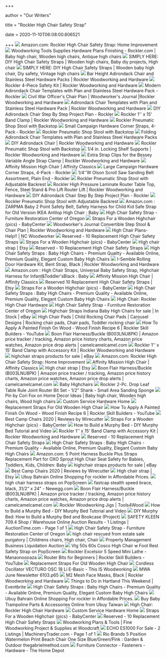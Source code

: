 +++
        
author = "Our Writers"
        
title = "Rockler High Chair Safety Strap"
        
date = 2020-11-10T06:08:00.606521
        
+++
[ ![](https://images-na.ssl-images-amazon.com/images/I/71Jh4-yEX0L._AC_SL1000_.jpg)](https://images-na.ssl-images-amazon.com/images/I/71Jh4-yEX0L._AC_SL1000_.jpg) Amazon.com: Rockler High Chair Safety Strap: Home Improvement
[ ![](https://i.pinimg.com/originals/ae/7e/e1/ae7ee1150545163d21911762785101fb.jpg)](https://i.pinimg.com/originals/ae/7e/e1/ae7ee1150545163d21911762785101fb.jpg) Woodworking Tools Supplies Hardware Plans Finishing - Rockler.com | Baby  high chair, Wooden high chairs, Antique high chairs
[ ![](https://i.pinimg.com/originals/0b/e7/00/0be700188fefad6f1cf9faee77ad922b.jpg)](https://i.pinimg.com/originals/0b/e7/00/0be700188fefad6f1cf9faee77ad922b.jpg) SIMPLY HERE: DIY High Chair Safety Straps | Wooden high chairs, Baby diy  projects, High chair
[ ![](https://i.pinimg.com/600x315/c6/3c/4e/c63c4ea48f13f157f734e52bd2b63a1f.jpg)](https://i.pinimg.com/600x315/c6/3c/4e/c63c4ea48f13f157f734e52bd2b63a1f.jpg) SIMPLY HERE: DIY High Chair Safety Straps | Wooden baby high chair, Diy  safety, Vintage high chairs
[ ![](https://www.rockler.com/media/catalog/product/cache/3434eb5edc1f5c9809271cab5a58bac7/5/6/56771-02-1000_1.jpg)](https://www.rockler.com/media/catalog/product/cache/3434eb5edc1f5c9809271cab5a58bac7/5/6/56771-02-1000_1.jpg) Bar Height Adirondack Chair and Stainless Steel Hardware Packs | Rockler  Woodworking and Hardware
[ ![](https://www.rockler.com/media/catalog/product/cache/3dcea2555e869ca6703128c1265811ed/5/1/51369-01-1000.jpg)](https://www.rockler.com/media/catalog/product/cache/3dcea2555e869ca6703128c1265811ed/5/1/51369-01-1000.jpg) Rockler 4-Piece Safety Kit | Rockler Woodworking and Hardware
[ ![](https://www.rockler.com/media/catalog/product/cache/3434eb5edc1f5c9809271cab5a58bac7/6/1/61139-02-1000.jpg)](https://www.rockler.com/media/catalog/product/cache/3434eb5edc1f5c9809271cab5a58bac7/6/1/61139-02-1000.jpg) Modern Adirondack Chair Templates with Plan and Stainless Steel Hardware  Pack - Rockler
[ ![](https://www.rockler.com/media/catalog/product/cache/3434eb5edc1f5c9809271cab5a58bac7/1/0/10101-WJ162-01-1000.jpg)](https://www.rockler.com/media/catalog/product/cache/3434eb5edc1f5c9809271cab5a58bac7/1/0/10101-WJ162-01-1000.jpg) Civil War Officer's Chair Plan | Woodworker's Journal |Rockler Woodworking  and Hardware
[ ![](https://www.rockler.com/media/catalog/product/cache/5c5edcf249a74e99ece620285918bb9b/4/9/49259-02-1000_1.jpg)](https://www.rockler.com/media/catalog/product/cache/5c5edcf249a74e99ece620285918bb9b/4/9/49259-02-1000_1.jpg) Adirondack Chair Templates with Plan and Stainless Steel Hardware Pack |  Rockler Woodworking and Hardware
[ ![](https://i.ytimg.com/vi/V2BIBG2mcv4/maxresdefault.jpg)](https://i.ytimg.com/vi/V2BIBG2mcv4/maxresdefault.jpg) DIY Adirondack Chair Step By Step Project Plan - Rockler
[ ![](https://www.rockler.com/media/catalog/product/cache/3434eb5edc1f5c9809271cab5a58bac7/5/8/58432-01-1000.jpg)](https://www.rockler.com/media/catalog/product/cache/3434eb5edc1f5c9809271cab5a58bac7/5/8/58432-01-1000.jpg) Rockler 1'' x 15' Band Clamp | Rockler Woodworking and Hardware
[ ![](https://www.rockler.com/media/catalog/product/cache/5c5edcf249a74e99ece620285918bb9b/8/5/85147-04-1000.jpg)](https://www.rockler.com/media/catalog/product/cache/5c5edcf249a74e99ece620285918bb9b/8/5/85147-04-1000.jpg) Rockler Pneumatic Shop Stool with Backstop
[ ![](https://www.rockler.com/media/catalog/product/cache/5c5edcf249a74e99ece620285918bb9b/6/5/65726-01-1000_1.jpg)](https://www.rockler.com/media/catalog/product/cache/5c5edcf249a74e99ece620285918bb9b/6/5/65726-01-1000_1.jpg) Small Campaign Hardware Corner Straps, 4-Pack - Rockler
[ ![](https://www.rockler.com/media/catalog/product/cache/5c5edcf249a74e99ece620285918bb9b/8/5/85147-01-1000.jpg)](https://www.rockler.com/media/catalog/product/cache/5c5edcf249a74e99ece620285918bb9b/8/5/85147-01-1000.jpg) Rockler Pneumatic Shop Stool with Backstop
[ ![](https://www.rockler.com/media/catalog/product/cache/3434eb5edc1f5c9809271cab5a58bac7/6/3/63334-02-1000.jpg)](https://www.rockler.com/media/catalog/product/cache/3434eb5edc1f5c9809271cab5a58bac7/6/3/63334-02-1000.jpg) Folding Adirondack Chair Templates with Plan and Stainless Steel Hardware  Packs
[ ![](https://i.ytimg.com/vi/eEJCvEZ9Owo/maxresdefault.jpg)](https://i.ytimg.com/vi/eEJCvEZ9Owo/maxresdefault.jpg) DIY Adirondack Chair | Rockler Woodworking and Hardware
[ ![](https://www.rockler.com/media/catalog/product/cache/5c5edcf249a74e99ece620285918bb9b/8/5/85147-02-1000.jpg)](https://www.rockler.com/media/catalog/product/cache/5c5edcf249a74e99ece620285918bb9b/8/5/85147-02-1000.jpg) Rockler Pneumatic Shop Stool with Backstop
[ ![](https://www.rockler.com/media/catalog/product/cache/5c5edcf249a74e99ece620285918bb9b/2/4/24398-01-1000.jpg)](https://www.rockler.com/media/catalog/product/cache/5c5edcf249a74e99ece620285918bb9b/2/4/24398-01-1000.jpg) 1/4 in. Locking Shelf Supports | Rockler Woodworking and Hardware
[ ![](https://www.rockler.com/media/catalog/product/cache/5c5edcf249a74e99ece620285918bb9b/3/3/33879-01-1000.jpg)](https://www.rockler.com/media/catalog/product/cache/5c5edcf249a74e99ece620285918bb9b/3/3/33879-01-1000.jpg) Extra Strap Clips for the Bessey Variable Angle Strap Clamp | Rockler  Woodworking and Hardware
[ ![](https://affinityclassics.com/wp-content/uploads/2015/04/High-Chair-Safety-Strap-Rockler-on-Amazon-700x543-Copy.jpg)](https://affinityclassics.com/wp-content/uploads/2015/04/High-Chair-Safety-Strap-Rockler-on-Amazon-700x543-Copy.jpg) Affinity Mission High Chair | Affinity Classics
[ ![](https://www.rockler.com/media/catalog/product/cache/5c5edcf249a74e99ece620285918bb9b/6/1/61005-01-1000_1.jpg)](https://www.rockler.com/media/catalog/product/cache/5c5edcf249a74e99ece620285918bb9b/6/1/61005-01-1000_1.jpg) Large Campaign Hardware Corner Straps, 4-Pack - Rockler
[ ![](https://www.rockler.com/media/catalog/product/cache/5c5edcf249a74e99ece620285918bb9b/6/3/63613-01-1000.jpg)](https://www.rockler.com/media/catalog/product/cache/5c5edcf249a74e99ece620285918bb9b/6/3/63613-01-1000.jpg) 1/4''W Olson Scroll Saw Sanding Belt Assortment, Plain End - Rockler
[ ![](https://www.rockler.com/media/catalog/product/cache/5c5edcf249a74e99ece620285918bb9b/8/5/85728-04-1000.jpg)](https://www.rockler.com/media/catalog/product/cache/5c5edcf249a74e99ece620285918bb9b/8/5/85728-04-1000.jpg) Rockler Pneumatic Shop Stool with Adjustable Backrest
[ ![](https://www.rockler.com/media/catalog/product/cache/5c5edcf249a74e99ece620285918bb9b/5/0/50778-01-1000.jpg)](https://www.rockler.com/media/catalog/product/cache/5c5edcf249a74e99ece620285918bb9b/5/0/50778-01-1000.jpg) Rockler High Pressure Laminate Router Table Top, Fence, Steel Stand & Pro  Lift Router Lift | Rockler Woodworking and Hardware
[ ![](https://www.rockler.com/media/wysiwyg/Landings/buildit/choose-your-adirondack-style.jpg)](https://www.rockler.com/media/wysiwyg/Landings/buildit/choose-your-adirondack-style.jpg) DIY Adirondack Chair Step By Step Project Plan - Rockler
[ ![](https://www.rockler.com/media/catalog/product/cache/5c5edcf249a74e99ece620285918bb9b/8/5/85728-01-1000.jpg)](https://www.rockler.com/media/catalog/product/cache/5c5edcf249a74e99ece620285918bb9b/8/5/85728-01-1000.jpg) Rockler Pneumatic Shop Stool with Adjustable Backrest
[ ![](https://images-na.ssl-images-amazon.com/images/I/81MSaib-SUL._SY355_.jpg)](https://images-na.ssl-images-amazon.com/images/I/81MSaib-SUL._SY355_.jpg) Amazon.com : ZARPMA Baby 2 Point Safety Belt, Safety Harness for Child Kid Safe  Strap for Old Version IKEA Antilop High Chair : Baby
[ ![](https://cdn11.bigcommerce.com/s-dr1zsh29er/products/354/images/3162/HIGHCHAIR_STRAP_clipped_rev_1__69293.1558566964.386.513.jpg?c=2)](https://cdn11.bigcommerce.com/s-dr1zsh29er/products/354/images/3162/HIGHCHAIR_STRAP_clipped_rev_1__69293.1558566964.386.513.jpg?c=2) High Chair Safety Strap - Furniture Restoration Center of Oregon
[ ![](https://i1118.photobucket.com/albums/k615/AubreysMom2010/2011-07-17091646.jpg)](https://i1118.photobucket.com/albums/k615/AubreysMom2010/2011-07-17091646.jpg) Straps For a Wooden Highchair {pics} - BabyCenter
[ ![](https://www.rockler.com/media/catalog/product/cache/3434eb5edc1f5c9809271cab5a58bac7/2/1/21321-WJC139-02-1000.jpg)](https://www.rockler.com/media/catalog/product/cache/3434eb5edc1f5c9809271cab5a58bac7/2/1/21321-WJC139-02-1000.jpg) Woodworker's Journal Convertible Step Stool & Chair Plan | Rockler  Woodworking and Hardware
[ ![](https://img2.cgtrader.com/items/753998/8445c43f68/large/tripp-trapp-3d-model.jpg)](https://img2.cgtrader.com/items/753998/8445c43f68/large/tripp-trapp-3d-model.jpg) High Chair Plans- Help!! | NC Woodworker
[ ![](https://i.etsystatic.com/12058689/r/il/32ec32/2152852637/il_fullxfull.2152852637_qx7j.jpg)](https://i.etsystatic.com/12058689/r/il/32ec32/2152852637/il_fullxfull.2152852637_qx7j.jpg) Reserved - 10 Replacement High Chair Safety Straps
[ ![](https://i1118.photobucket.com/albums/k615/AubreysMom2010/2011-08-24105020.jpg)](https://i1118.photobucket.com/albums/k615/AubreysMom2010/2011-08-24105020.jpg) Straps For a Wooden Highchair {pics} - BabyCenter
[ ![](https://i.etsystatic.com/12058689/d/il/a8b6dc/2327404489/il_340x270.2327404489_r7k7.jpg?version=0)](https://i.etsystatic.com/12058689/d/il/a8b6dc/2327404489/il_340x270.2327404489_r7k7.jpg?version=0) High chair strap | Etsy
[ ![](https://i.etsystatic.com/12058689/r/il/a70c75/2222689621/il_fullxfull.2222689621_1kuw.jpg)](https://i.etsystatic.com/12058689/r/il/a70c75/2222689621/il_fullxfull.2222689621_1kuw.jpg) Reserved - 10 Replacement High Chair Safety Straps
[ ![](http://www.nicolereid.com/images/strap-small.jpg)](http://www.nicolereid.com/images/strap-small.jpg) High Chair Safety Straps : Baby High Chairs - Premium Quality - Available  Online, Premium Quality, Elegant Custom Baby High Chairs
[ ![](https://www.rockler.com/media/catalog/product/cache/3434eb5edc1f5c9809271cab5a58bac7/5/6/56667-02-1000_1.jpg)](https://www.rockler.com/media/catalog/product/cache/3434eb5edc1f5c9809271cab5a58bac7/5/6/56667-02-1000_1.jpg) I-Semble Rolling Door Hardware Kit, Bent Strap, Black | Rockler Woodworking  and Hardware
[ ![](https://images-na.ssl-images-amazon.com/images/I/51huV2SFuDL._SL1000_.jpg)](https://images-na.ssl-images-amazon.com/images/I/51huV2SFuDL._SL1000_.jpg) Amazon.com : High Chair Straps, Universal Baby Safety Strap, Highchair  Harness for Infant&Toddler'sBlack : Baby
[ ![](https://affinityclassics.com/wp-content/uploads/2015/04/High-Chair-Safety-Strap-Graco-d.jpg)](https://affinityclassics.com/wp-content/uploads/2015/04/High-Chair-Safety-Strap-Graco-d.jpg) Affinity Mission High Chair | Affinity Classics
[ ![](https://i.etsystatic.com/23820478/c/2000/1582/0/544/il/0efd5c/2518449251/il_340x270.2518449251_lsul.jpg)](https://i.etsystatic.com/23820478/c/2000/1582/0/544/il/0efd5c/2518449251/il_340x270.2518449251_lsul.jpg) Reserved 10 Replacement High Chair Safety Straps | Etsy
[ ![](https://i1118.photobucket.com/albums/k615/AubreysMom2010/2011-08-24103637.jpg)](https://i1118.photobucket.com/albums/k615/AubreysMom2010/2011-08-24103637.jpg) Straps For a Wooden Highchair {pics} - BabyCenter
[ ![](http://www.nicolereid.com/images/DSC_7693.jpg)](http://www.nicolereid.com/images/DSC_7693.jpg) High Chair Safety Straps : Baby High Chairs - Premium Quality - Available  Online, Premium Quality, Elegant Custom Baby High Chairs
[ ![](https://cdn.shopify.com/s/files/1/0099/3181/7023/products/chp-104-high-chair-safety-strap_250x250@2x.jpg?v=1563414198)](https://cdn.shopify.com/s/files/1/0099/3181/7023/products/chp-104-high-chair-safety-strap_250x250@2x.jpg?v=1563414198) High Chair: Rockler High Chair Hardware
[ ![](https://cdn11.bigcommerce.com/s-dr1zsh29er/images/stencil/1280x1280/products/354/436/high-chair-safety-stap-17__73959.1558566926.jpg?c=2)](https://cdn11.bigcommerce.com/s-dr1zsh29er/images/stencil/1280x1280/products/354/436/high-chair-safety-stap-17__73959.1558566926.jpg?c=2) High Chair Safety Strap - Furniture Restoration Center of Oregon
[ ![](https://i.ebayimg.com/thumbs/images/g/lIwAAOSwdv9fXIht/s-l300.jpg)](https://i.ebayimg.com/thumbs/images/g/lIwAAOSwdv9fXIht/s-l300.jpg) Highchair Straps Indiana Baby High Chairs for sale | In Stock | eBay
[ ![](https://i.pinimg.com/originals/de/3b/07/de3b0708f8db7d8bf7354355d6ef7d11.jpg)](https://i.pinimg.com/originals/de/3b/07/de3b0708f8db7d8bf7354355d6ef7d11.jpg) High Chair Pads | Child Rocking Chair Pads | Carousel Designs | Rocking  chair pads, Chair pads, Toddler rocking chair
[ ![](https://i.ytimg.com/vi/zmK9R6zsWw4/hqdefault.jpg)](https://i.ytimg.com/vi/zmK9R6zsWw4/hqdefault.jpg) How To Apply A Painted Finish On Wood - Wood Finish Recipe 6 | Rockler  Skill Builders - YouTube
[ ![](https://m.media-amazon.com/images/I/41fc0B0HwKL.jpg)](https://m.media-amazon.com/images/I/41fc0B0HwKL.jpg) Boon Flair Harness/Buckle (B003LNU8PK) | Amazon price tracker / tracking,  Amazon price history charts, Amazon price watches, Amazon price drop alerts  | camelcamelcamel.com
[ ![](https://www.rockler.com/media/catalog/product/cache/5c5edcf249a74e99ece620285918bb9b/5/6/56025-01-1000_1.jpg)](https://www.rockler.com/media/catalog/product/cache/5c5edcf249a74e99ece620285918bb9b/5/6/56025-01-1000_1.jpg) Rockler 1'' x 15' Band Clamp with Accessory Kit | Rockler Woodworking and  Hardware
[ ![](https://i.ebayimg.com/thumbs/images/g/eiIAAOSwIB9fh-NN/s-l225.jpg)](https://i.ebayimg.com/thumbs/images/g/eiIAAOSwIB9fh-NN/s-l225.jpg) highchair straps products for sale | eBay
[ ![](https://m.media-amazon.com/images/I/41ys9Gp2ebL._AA130_.jpg)](https://m.media-amazon.com/images/I/41ys9Gp2ebL._AA130_.jpg) Amazon.com: Rockler High Chair Safety Strap: Home Improvement
[ ![](https://affinityclassics.com/wp-content/uploads/2015/04/High-Chair-Safety-Strap-Graco-d-800x200.jpg)](https://affinityclassics.com/wp-content/uploads/2015/04/High-Chair-Safety-Strap-Graco-d-800x200.jpg) Affinity Mission High Chair | Affinity Classics
[ ![](https://i.etsystatic.com/16848928/d/il/c08e77/1493570015/il_340x270.1493570015_ff8t.jpg?version=0)](https://i.etsystatic.com/16848928/d/il/c08e77/1493570015/il_340x270.1493570015_ff8t.jpg?version=0) High chair strap | Etsy
[ ![](https://charts.camelcamelcamel.com/us/B003LNU8PK/amazon.png?force=1&zero=0&w=358&h=430&desired=false&legend=0&ilt=1&tp=all&fo=0&lang=en)](https://charts.camelcamelcamel.com/us/B003LNU8PK/amazon.png?force=1&zero=0&w=358&h=430&desired=false&legend=0&ilt=1&tp=all&fo=0&lang=en) Boon Flair Harness/Buckle (B003LNU8PK) | Amazon price tracker / tracking,  Amazon price history charts, Amazon price watches, Amazon price drop alerts  | camelcamelcamel.com
[ ![](http://ecx.images-amazon.com/images/I/41RwKHU%2B%2B2L.jpg)](http://ecx.images-amazon.com/images/I/41RwKHU%2B%2B2L.jpg) Baby Highchairs
[ ![](http://assets.rockler.com/media/catalog/product/cache/1/image/9df78eab33525d08d6e5fb8d27136e95/2/6/26318-02-1000.jpg)](http://assets.rockler.com/media/catalog/product/cache/1/image/9df78eab33525d08d6e5fb8d27136e95/2/6/26318-02-1000.jpg) Rockler 2-Pc. Drop Leaf Table Rule Joint Router Bit Set - 1/2" Shank -  Small Area Sanding Sponge
[ ![](https://i.pinimg.com/originals/80/a6/cd/80a6cde17e6c4ab2f41020cc016ca307.jpg)](https://i.pinimg.com/originals/80/a6/cd/80a6cde17e6c4ab2f41020cc016ca307.jpg) Pin by Cori Fox on Home Decor Ideas | Baby high chair, Wooden high chairs,  Wood high chairs
[ ![](https://cdn.cshardware.com/pub/media/wysiwyg/sawdust-settles-banner.jpg)](https://cdn.cshardware.com/pub/media/wysiwyg/sawdust-settles-banner.jpg) Custom Service Hardware Home
[ ![](https://i.pinimg.com/originals/fc/99/91/fc99917fe9442c1d47843eec917e47d3.jpg)](https://i.pinimg.com/originals/fc/99/91/fc99917fe9442c1d47843eec917e47d3.jpg) Replacement Straps For Old Wooden High Chair
[ ![](https://i.ytimg.com/vi/zmK9R6zsWw4/maxresdefault.jpg)](https://i.ytimg.com/vi/zmK9R6zsWw4/maxresdefault.jpg) How To Apply A Painted Finish On Wood - Wood Finish Recipe 6 | Rockler  Skill Builders - YouTube
[ ![](https://cdn.thewirecutter.com/wp-content/uploads/2017/08/camping-chairs-2x1-fullres-28-600x300.jpg)](https://cdn.thewirecutter.com/wp-content/uploads/2017/08/camping-chairs-2x1-fullres-28-600x300.jpg) Best Camp Chairs 2020 | Reviews by Wirecutter
[ ![](https://ecx.images-amazon.com/images/I/512BYsukQNL._AA300_.jpg?tag=bccmty-20)](https://ecx.images-amazon.com/images/I/512BYsukQNL._AA300_.jpg?tag=bccmty-20) Straps For a Wooden Highchair {pics} - BabyCenter
[ ![](https://cdn.diypete.com/wp-content/uploads/2019/03/26091042/how-to-make-a-murphy-bed.jpg)](https://cdn.diypete.com/wp-content/uploads/2019/03/26091042/how-to-make-a-murphy-bed.jpg) How to Build a Murphy Bed - DIY Murphy Bed Tutorial and Video
[ ![](https://www.rockler.com/media/catalog/product/cache/3434eb5edc1f5c9809271cab5a58bac7/5/8/58699-01-1000.jpg)](https://www.rockler.com/media/catalog/product/cache/3434eb5edc1f5c9809271cab5a58bac7/5/8/58699-01-1000.jpg) Rockler 1'' x 15' Band Clamp with Accessory Kit | Rockler Woodworking and  Hardware
[ ![](https://i.etsystatic.com/12058689/r/il/4280f3/1848464816/il_fullxfull.1848464816_5crp.jpg)](https://i.etsystatic.com/12058689/r/il/4280f3/1848464816/il_fullxfull.1848464816_5crp.jpg) Reserved - 10 Replacement High Chair Safety Straps
[ ![](http://www.nicolereid.com/images/oval-distressed_black_mocha.jpg)](http://www.nicolereid.com/images/oval-distressed_black_mocha.jpg) High Chair Safety Straps : Baby High Chairs - Premium Quality - Available  Online, Premium Quality, Elegant Custom Baby High Chairs
[ ![](https://images-na.ssl-images-amazon.com/images/I/31LSGRCKu-L.jpg)](https://images-na.ssl-images-amazon.com/images/I/31LSGRCKu-L.jpg) Amazon.com: 5 Point Harness Buckle Plus Straps Replacement Part for OXO  Sprout High Chair Seat Safety for Babies, Toddlers, Kids, Children: Baby
[ ![](https://i.ebayimg.com/thumbs/images/g/t58AAOSwhG5fZ6yM/s-l225.jpg)](https://i.ebayimg.com/thumbs/images/g/t58AAOSwhG5fZ6yM/s-l225.jpg) highchair straps products for sale | eBay
[ ![](https://d1b5h9psu9yexj.cloudfront.net/16125/REI-Camp-Chair---Kids---_20180907-190137_full.jpg)](https://d1b5h9psu9yexj.cloudfront.net/16125/REI-Camp-Chair---Kids---_20180907-190137_full.jpg) Best Camp Chairs 2020 | Reviews by Wirecutter
[ ![](https://i.etsystatic.com/21422807/d/il/f2a7de/2163876652/il_340x270.2163876652_11vh.jpg?version=0)](https://i.etsystatic.com/21422807/d/il/f2a7de/2163876652/il_340x270.2163876652_11vh.jpg?version=0) High chair strap | Etsy
[ ![](https://www.ubuy.com.bh/productimg/?image=aHR0cHM6Ly9pbWFnZXMtbmEuc3NsLWltYWdlcy1hbWF6b24uY29tL2ltYWdlcy9JLzUxb1dtemhGZy1MLl9TUzQwMF8uanBn.jpg)](https://www.ubuy.com.bh/productimg/?image=aHR0cHM6Ly9pbWFnZXMtbmEuc3NsLWltYWdlcy1hbWF6b24uY29tL2ltYWdlcy9JLzUxb1dtemhGZy1MLl9TUzQwMF8uanBn.jpg) Ubuy Bahrain Online Shopping For rockler in Affordable Prices.
[ ![](http://thumbs4.ebaystatic.com/d/l1024/m/mHo7PqXYEe-r9BH_QdBeiKQ.jpg)](http://thumbs4.ebaystatic.com/d/l1024/m/mHo7PqXYEe-r9BH_QdBeiKQ.jpg) high chair harness straps on PopScreen
[ ![](https://c1.neweggimages.com/ProductImage/V197_1_2019080532247535.jpg)](https://c1.neweggimages.com/ProductImage/V197_1_2019080532247535.jpg) fastcap stealth speed brace, black, 31/2" x 24" - Newegg.com
[ ![](https://m.media-amazon.com/images/I/31AvK+qLBKL._UL320_.jpg)](https://m.media-amazon.com/images/I/31AvK+qLBKL._UL320_.jpg) Boon Flair Harness/Buckle (B003LNU8PK) | Amazon price tracker / tracking,  Amazon price history charts, Amazon price watches, Amazon price drop alerts  | camelcamelcamel.com
[ ![](https://wood.tools4.co.za/wp-content/uploads/sites/1/2019/10/ROC92051-300x300.jpg)](https://wood.tools4.co.za/wp-content/uploads/sites/1/2019/10/ROC92051-300x300.jpg) Rockler Woodworking Jigs | Tools4Wood
[ ![](https://cdn.diypete.com/wp-content/uploads/2019/03/26091033/how-to-build-a-murphy-bed-for-your-house.jpg)](https://cdn.diypete.com/wp-content/uploads/2019/03/26091033/how-to-build-a-murphy-bed-for-your-house.jpg) How to Build a Murphy Bed - DIY Murphy Bed Tutorial and Video
[ ![](https://www.familyhandyman.com/wp-content/uploads/2017/06/FH15DJA_554_50_279-1200.jpg)](https://www.familyhandyman.com/wp-content/uploads/2017/06/FH15DJA_554_50_279-1200.jpg) DIY Murphy Bed: How to Build a Murphy Bed and Bookcase (Project)
[ ![](https://media.sandhills.com/img.axd?id=4057746853&wid=4326159703&rwl=False&p=&ext=&w=392&h=294&t=&lp=AT&c=True&wt=False&sz=Max&rt=0&checksum=XHRXt3XljRdsAq0cHDe0dSXfCnqynyuCx%2BYztruFAOY%3D)](https://media.sandhills.com/img.axd?id=4057746853&wid=4326159703&rwl=False&p=&ext=&w=392&h=294&t=&lp=AT&c=True&wt=False&sz=Max&rt=0&checksum=XHRXt3XljRdsAq0cHDe0dSXfCnqynyuCx%2BYztruFAOY%3D) SAFETY KLEEN 709.4 Shop / Warehouse Online Auction Results - 1 Listings |  AuctionTime.com - Page 1 of 1
[ ![](https://cdn11.bigcommerce.com/s-dr1zsh29er/images/stencil/500x659/products/222/3164/HIP_HUGGER_DETAIL__52287.1559754496.jpg?c=2)](https://cdn11.bigcommerce.com/s-dr1zsh29er/images/stencil/500x659/products/222/3164/HIP_HUGGER_DETAIL__52287.1559754496.jpg?c=2) High Chair Safety Strap - Furniture Restoration Center of Oregon
[ ![](https://i.pinimg.com/originals/bc/98/99/bc9899f666bbbed667f4e81fee2e4e92.jpg)](https://i.pinimg.com/originals/bc/98/99/bc9899f666bbbed667f4e81fee2e4e92.jpg) high chair rescued from estate sale purgatory | Childrens chairs, High chair,  Chair
[ ![](https://bid.auctionbymayo.com/images/lot/1291/12914111_6.jpg?1590182540)](https://bid.auctionbymayo.com/images/lot/1291/12914111_6.jpg?1590182540) Property Management Business Liquidation Auction
[ ![](http://img.auctiva.com/imgdata/7/8/2/6/5/5/webimg/477303028_tp.jpg)](http://img.auctiva.com/imgdata/7/8/2/6/5/5/webimg/477303028_tp.jpg) Vtg 50s 60s Cosco High Chair w Foot Rest Safety Strap on PopScreen
[ ![](http://ecx.images-amazon.com/images/I/41zbg%2BwvxpL.jpg)](http://ecx.images-amazon.com/images/I/41zbg%2BwvxpL.jpg) Rockler Excelsior 5 Speed Mini Lathe - Manaonoooaza
[ ![](https://i.ytimg.com/vi/j4vRVTH46b8/hqdefault.jpg)](https://i.ytimg.com/vi/j4vRVTH46b8/hqdefault.jpg) Router Bits for Beginners | Rockler Skill Builders - YouTube
[ ![](https://i.pinimg.com/originals/ee/9a/f3/ee9af3df1f8c1ffe3cec7ae7c0bf4458.jpg)](https://i.pinimg.com/originals/ee/9a/f3/ee9af3df1f8c1ffe3cec7ae7c0bf4458.jpg) Replacement Straps For Old Wooden High Chair
[ ![](https://www.thisiswoodworking.com/wp-content/uploads/2020/05/7d6a9679-24b3-11e5-80cf-005056b31774_800_533-500x333.jpg)](https://www.thisiswoodworking.com/wp-content/uploads/2020/05/7d6a9679-24b3-11e5-80cf-005056b31774_800_533-500x333.jpg) Cordless Oscillator VECTURO OSC 18 Li E-Basic - This IS Woodworking
[ ![](x-raw-image:///ad26e5070560769c53ab0d426c1cc74e1041155cc675af2ea30d96b21e63fae4)](x-raw-image:///ad26e5070560769c53ab0d426c1cc74e1041155cc675af2ea30d96b21e63fae4) MWA June Newsletter 6103.p65
[ ![](https://www.rockler.com/media/catalog/product/cache/3434eb5edc1f5c9809271cab5a58bac7/5/9/59635-01-1000.jpg)](https://www.rockler.com/media/catalog/product/cache/3434eb5edc1f5c9809271cab5a58bac7/5/9/59635-01-1000.jpg) M2 Mesh Face Masks, Black | Rockler Woodworking and Hardware
[ ![](https://img.evbuc.com/https%3A%2F%2Fcdn.evbuc.com%2Fimages%2F95814705%2F315093697618%2F1%2Foriginal.20190704-000215?w=512&auto=format%2Ccompress&q=75&sharp=10&rect=0%2C173%2C936%2C468&s=bbf9bd49b055038c4ad7317e26b0f13e)](https://img.evbuc.com/https%3A%2F%2Fcdn.evbuc.com%2Fimages%2F95814705%2F315093697618%2F1%2Foriginal.20190704-000215?w=512&auto=format%2Ccompress&q=75&sharp=10&rect=0%2C173%2C936%2C468&s=bbf9bd49b055038c4ad7317e26b0f13e) Things to Do in Hartland This Weekend | Eventbrite
[ ![](http://www.nicolereid.com/images/DSC_1981.jpg)](http://www.nicolereid.com/images/DSC_1981.jpg) High Chair Safety Straps : Baby High Chairs - Premium Quality - Available  Online, Premium Quality, Elegant Custom Baby High Chairs
[ ![](https://www.ubuy.com.bh/productimg/?image=aHR0cHM6Ly9pbWFnZXMtbmEuc3NsLWltYWdlcy1hbWF6b24uY29tL2ltYWdlcy9JLzcxNW5LeFNOUUxMLl9TUzQwMF8uanBn.jpg)](https://www.ubuy.com.bh/productimg/?image=aHR0cHM6Ly9pbWFnZXMtbmEuc3NsLWltYWdlcy1hbWF6b24uY29tL2ltYWdlcy9JLzcxNW5LeFNOUUxMLl9TUzQwMF8uanBn.jpg) Ubuy Bahrain Online Shopping For rockler in Affordable Prices.
[ ![](https://www.u-buy.com.tw/productimg/?image=aHR0cHM6Ly9pbWFnZXMtbmEuc3NsLWltYWdlcy1hbWF6b24uY29tL2ltYWdlcy9JLzcxbjljSlJudU5MLl9TUzQwMF8uanBn.jpg)](https://www.u-buy.com.tw/productimg/?image=aHR0cHM6Ly9pbWFnZXMtbmEuc3NsLWltYWdlcy1hbWF6b24uY29tL2ltYWdlcy9JLzcxbjljSlJudU5MLl9TUzQwMF8uanBn.jpg) Buy Baby Trampoline Parts & Accessories Online from Ubuy Taiwan
[ ![](https://i5.walmartimages.com/asr/7c9621a6-7402-452e-8246-e5255002239c_1.838caef38040916b3b4f113056801dcc.jpeg?odnHeight=450&odnWidth=450&odnBg=FFFFFF)](https://i5.walmartimages.com/asr/7c9621a6-7402-452e-8246-e5255002239c_1.838caef38040916b3b4f113056801dcc.jpeg?odnHeight=450&odnWidth=450&odnBg=FFFFFF) High Chair: Rockler High Chair Hardware
[ ![](https://cdn.cshardware.com/pub/media/wysiwyg/csh-responsive/closet-culture-callout.jpg)](https://cdn.cshardware.com/pub/media/wysiwyg/csh-responsive/closet-culture-callout.jpg) Custom Service Hardware Home
[ ![](https://community.babycenter.com/ims/2011/03marb/bc_logo_color_576x126.jpg)](https://community.babycenter.com/ims/2011/03marb/bc_logo_color_576x126.jpg) Straps For a Wooden Highchair {pics} - BabyCenter
[ ![](https://i.etsystatic.com/12058689/r/il/d2b69a/2232288926/il_fullxfull.2232288926_3a5r.jpg)](https://i.etsystatic.com/12058689/r/il/d2b69a/2232288926/il_fullxfull.2232288926_3a5r.jpg) Reserved - 10 Replacement High Chair Safety Straps
[ ![](https://woodcraft-production-weblinc.netdna-ssl.com/media/W1siZiIsIjIwMjAvMTEvMDYvMTMvNDcvMjYvNTMvYXJ0aWNsZV9wdXRfaXRfb25fd2hlZWxzLmpwZyJdLFsicCIsIm9wdGltIl1d/article-put-it-on-wheels.jpg?sha=89c55e0af70817bc)](https://woodcraft-production-weblinc.netdna-ssl.com/media/W1siZiIsIjIwMjAvMTEvMDYvMTMvNDcvMjYvNTMvYXJ0aWNsZV9wdXRfaXRfb25fd2hlZWxzLmpwZyJdLFsicCIsIm9wdGltIl1d/article-put-it-on-wheels.jpg?sha=89c55e0af70817bc) Woodworking Plans & Tools | Fine Woodworking Project & Supplies at Woodcraft
[ ![](https://media.sandhills.com/img.axd?id=6072702151&wid=4326182721&rwl=False&p=&ext=&w=392&h=294&t=&lp=MAT&c=True&wt=False&sz=Max&rt=0&checksum=G8UaUhYwiPWNLXiokMMDA8vVZHodx%2FlVOSmrF7NTBbk%3D)](https://media.sandhills.com/img.axd?id=6072702151&wid=4326182721&rwl=False&p=&ext=&w=392&h=294&t=&lp=MAT&c=True&wt=False&sz=Max&rt=0&checksum=G8UaUhYwiPWNLXiokMMDA8vVZHodx%2FlVOSmrF7NTBbk%3D) ECHO ES1000 For Sale - 2 Listings | MachineryTrader.com - Page 1 of 1
[ ![](https://images-na.ssl-images-amazon.com/images/I/81Cd0dsovjL._SL1500_.jpg)](https://images-na.ssl-images-amazon.com/images/I/81Cd0dsovjL._SL1500_.jpg) Rio Brands 5 Position Watermelon Print Beach Chair One Size Blue/Green/Pink  : Garden & Outdoor thegabrielmethod.com
[ ![](https://images.homedepot-static.com/productImages/12338883-9642-4dac-a101-8c30146ee848/svn/quakehold-shelf-supports-4162-64_1000.jpg)](https://images.homedepot-static.com/productImages/12338883-9642-4dac-a101-8c30146ee848/svn/quakehold-shelf-supports-4162-64_1000.jpg) Furniture Connector - Fasteners - Hardware - The Home Depot
